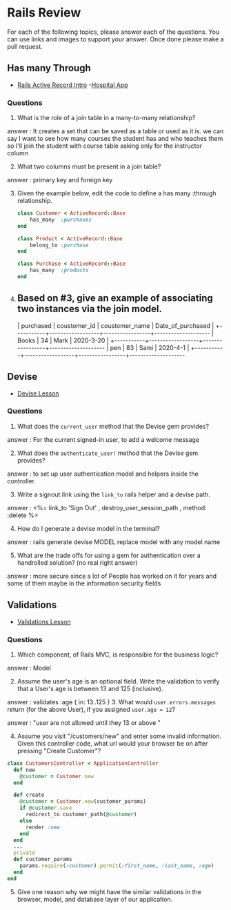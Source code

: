 # Rails Review

For each of the following topics, please answer each of the questions. You can use links and images to support your answer. Once done please make a pull request.

## Has many Through

- [Rails Active Record Intro](https://github.com/sei-entropy/lesson-w11d02-rails-active-record#active-record-associations)
-[Hospital App](https://github.com/sei-entropy/hw-w11d02-rails-hospital)

### Questions

1. What is the role of a join table in a many-to-many relationship?

answer : 
It creates a set that can be saved as a table or used as it is. we can say I want to see how many courses the student has and who teaches them so I'll join the student with course table asking only for the instructor column


2. What two columns must be present in a join table?

answer : 
primary key and foreign  key 


3. Given the example below, edit the code to define a has many :through relationship.

    ```ruby
    class Customer < ActiveRecord::Base
        has_many  :purchases
    end

    class Product < ActiveRecord::Base
        belong_to :purchase
    end

    class Purchase < ActiveRecord::Base
        has_many  :products
    end
    ```


4. Based on #3, give an example of associating two instances via the join model.
    ----------------------------------------------------------------------
    | purchased |   coustomer_id   | coustomer_name  | Date_of_purchased |
    +-----------+------------------+-----------------+--------------------
    |  Books    |         34       |    Mark         |   2020-3-20       |
    +-----------+------------------+-----------------+--------------------
    |     pen   |         83       |    Sami         |   2020-4-1        |
    +-----------+------------------+-----------------+--------------------





## Devise

- [Devise Lesson](https://github.com/sei-entropy/lesson-w11d03-rails-devise)

### Questions

1. What does the `current_user` method that the Devise gem provides?

answer : 
For the current signed-in user, to add a welcome message 

2. What does the `authenticate_user!` method that the Devise gem provides?

answer : 
to set up user authentication model and helpers inside the controller. 

3. Write a signout link using the `link_to` rails helper and a devise path.

answer : 
<%= link_to 'Sign Out' , destroy_user_session_path , method: :delete %>

4. How do I generate a devise model in the terminal?

answer : 
rails generate devise MODEL   replace model with any model name 

5. What are the trade offs for using a gem for authentication over a handrolled solution? (no real right answer)

answer : more secure since a lot of People has worked on it for years and some of them maybe in the information security fields



## Validations

- [Validations Lesson](https://github.com/sei-entropy/lesson-w11d03-rails-model-validations)

### Questions

1. Which component, of Rails MVC, is responsible for the business logic?

answer : 
Model 

2. Assume the user's age is an optional field.  Write the validation to verify that a User's age is between 13 and 125 (inclusive).

answer : 
  validates :age { in: 13..125 }
3. What would `user.errors.messages` return (for the above User), if you assigned `user.age = 12`?

answer : 
"user are not allowed until they 13 or above "


4. Assume you visit "/customers/new" and enter some invalid information.  Given this controller code, what url would your browser be on after pressing "Create Customer"?

``` ruby
class CustomersController < ApplicationController
  def new
    @customer = Customer.new
  end

  def create
    @customer = Customer.new(customer_params)
    if @customer.save
      redirect_to customer_path(@customer)
    else
      render :new
    end
  end
  ...
  private
  def customer_params
    params.require(:customer).permit(:first_name, :last_name, :age)
  end
end
```


5. Give one reason why we might have the similar validations in the browser, model, and database layer of our application.


